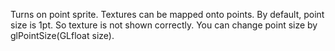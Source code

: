 Turns on point sprite. Textures can be mapped onto points. By default, point size is 1pt. So texture is not shown correctly. You can change point size by glPointSize(GLfloat size).
